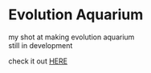 # Evolution Aquarium

my shot at making evolution aquarium <br />
still in development <br/>

check it out [HERE](https://ayushmantripathy.github.io/evolution_aquarium/)
